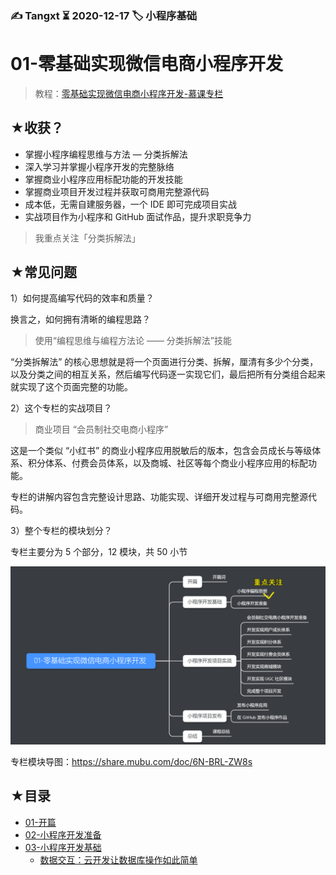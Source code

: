 ### ✍️ Tangxt ⏳ 2020-12-17 🏷️ 小程序基础

# 01-零基础实现微信电商小程序开发

> 教程：[零基础实现微信电商小程序开发-慕课专栏](https://www.imooc.com/read/40#new_header)

## ★收获？

* 掌握小程序编程思维与方法 — 分类拆解法
* 深入学习并掌握小程序开发的完整脉络
* 掌握商业小程序应用标配功能的开发技能
* 掌握商业项目开发过程并获取可商用完整源代码
* 成本低，无需自建服务器，一个 IDE 即可完成项目实战
* 实战项目作为小程序和 GitHub 面试作品，提升求职竞争力

> 我重点关注「分类拆解法」

## ★常见问题

1）如何提高编写代码的效率和质量？

换言之，如何拥有清晰的编程思路？

> 使用“编程思维与编程方法论 —— 分类拆解法”技能

“分类拆解法” 的核心思想就是将一个页面进行分类、拆解，厘清有多少个分类，以及分类之间的相互关系，然后编写代码逐一实现它们，最后把所有分类组合起来就实现了这个页面完整的功能。

2）这个专栏的实战项目？

> 商业项目 “会员制社交电商小程序”

这是一个类似 “小红书” 的商业小程序应用脱敏后的版本，包含会员成长与等级体系、积分体系、付费会员体系，以及商城、社区等每个商业小程序应用的标配功能。

专栏的讲解内容包含完整设计思路、功能实现、详细开发过程与可商用完整源代码。

3）整个专栏的模块划分？

专栏主要分为 5 个部分，12 模块，共 50 小节

![模块划分](assets/img/2020-12-17-15-08-31.png)

专栏模块导图：<https://share.mubu.com/doc/6N-BRL-ZW8s>

## ★目录

- [01-开篇](./01.md)
- [02-小程序开发准备](./02.md)
- [03-小程序开发基础](./03.md)
  - [数据交互：云开发让数据库操作如此简单](./03-01.md)
